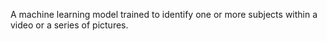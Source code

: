 A machine learning model trained to identify one or more subjects within a video or a series of pictures.